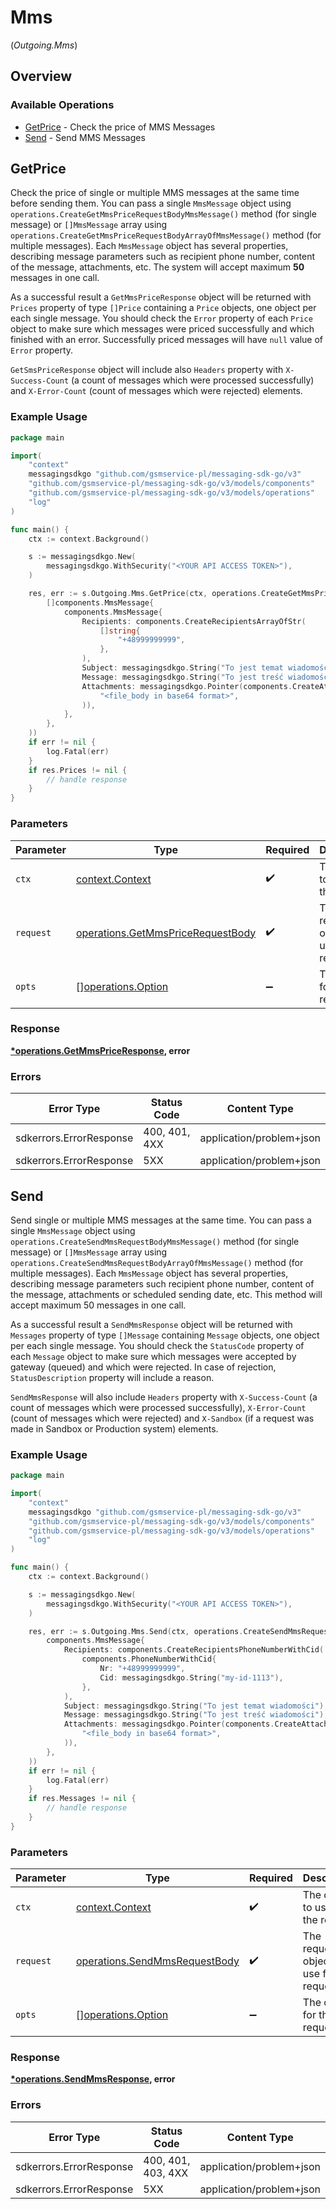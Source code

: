 # Mms
(*Outgoing.Mms*)

## Overview

### Available Operations

* [GetPrice](#getprice) - Check the price of MMS Messages
* [Send](#send) - Send MMS Messages

## GetPrice

Check the price of single or multiple MMS messages at the same time before sending them. You can pass a single `MmsMessage` object using `operations.CreateGetMmsPriceRequestBodyMmsMessage()` method (for single message) or `[]MmsMessage` array using `operations.CreateGetMmsPriceRequestBodyArrayOfMmsMessage()` method (for multiple messages). Each `MmsMessage` object has several properties, describing message parameters such as recipient phone number, content of the message, attachments, etc. 
The system will accept maximum **50** messages in one call.

As a successful result a `GetMmsPriceResponse` object will be returned with `Prices` property of type `[]Price` containing a `Price` objects, one object per each single message. You should check the `Error` property of each `Price` object to make sure which messages were priced successfully and which finished with an error. Successfully priced messages will have `null` value of `Error` property.

`GetSmsPriceResponse` object will include also `Headers` property with `X-Success-Count` (a count of messages which were processed successfully) and `X-Error-Count` (count of messages which were rejected) elements.

### Example Usage

```go
package main

import(
	"context"
	messagingsdkgo "github.com/gsmservice-pl/messaging-sdk-go/v3"
	"github.com/gsmservice-pl/messaging-sdk-go/v3/models/components"
	"github.com/gsmservice-pl/messaging-sdk-go/v3/models/operations"
	"log"
)

func main() {
    ctx := context.Background()

    s := messagingsdkgo.New(
        messagingsdkgo.WithSecurity("<YOUR API ACCESS TOKEN>"),
    )

    res, err := s.Outgoing.Mms.GetPrice(ctx, operations.CreateGetMmsPriceRequestBodyArrayOfMmsMessage(
        []components.MmsMessage{
            components.MmsMessage{
                Recipients: components.CreateRecipientsArrayOfStr(
                    []string{
                        "+48999999999",
                    },
                ),
                Subject: messagingsdkgo.String("To jest temat wiadomości"),
                Message: messagingsdkgo.String("To jest treść wiadomości"),
                Attachments: messagingsdkgo.Pointer(components.CreateAttachmentsStr(
                    "<file_body in base64 format>",
                )),
            },
        },
    ))
    if err != nil {
        log.Fatal(err)
    }
    if res.Prices != nil {
        // handle response
    }
}
```

### Parameters

| Parameter                                                                              | Type                                                                                   | Required                                                                               | Description                                                                            |
| -------------------------------------------------------------------------------------- | -------------------------------------------------------------------------------------- | -------------------------------------------------------------------------------------- | -------------------------------------------------------------------------------------- |
| `ctx`                                                                                  | [context.Context](https://pkg.go.dev/context#Context)                                  | :heavy_check_mark:                                                                     | The context to use for the request.                                                    |
| `request`                                                                              | [operations.GetMmsPriceRequestBody](../../models/operations/getmmspricerequestbody.md) | :heavy_check_mark:                                                                     | The request object to use for the request.                                             |
| `opts`                                                                                 | [][operations.Option](../../models/operations/option.md)                               | :heavy_minus_sign:                                                                     | The options for this request.                                                          |

### Response

**[*operations.GetMmsPriceResponse](../../models/operations/getmmspriceresponse.md), error**

### Errors

| Error Type               | Status Code              | Content Type             |
| ------------------------ | ------------------------ | ------------------------ |
| sdkerrors.ErrorResponse  | 400, 401, 4XX            | application/problem+json |
| sdkerrors.ErrorResponse  | 5XX                      | application/problem+json |

## Send

Send single or multiple MMS messages at the same time. You can pass a single `MmsMessage` object using `operations.CreateSendMmsRequestBodyMmsMessage()` method (for single message) or `[]MmsMessage` array using `operations.CreateSendMmsRequestBodyArrayOfMmsMessage()` method (for multiple messages). Each `MmsMessage` object has several properties, describing message parameters such recipient phone number, content of the message, attachments or scheduled sending date, etc. This method will accept maximum 50 messages in one call.

As a successful result a `SendMmsResponse` object will be returned with `Messages` property of type `[]Message` containing `Message` objects, one object per each single message. You should check the `StatusCode` property of each `Message` object to make sure which messages were accepted by gateway (queued) and which were rejected. In case of rejection, `StatusDescription` property will include a reason.

`SendMmsResponse` will also include `Headers` property with `X-Success-Count` (a count of messages which were processed successfully), `X-Error-Count` (count of messages which were rejected) and `X-Sandbox` (if a request was made in Sandbox or Production system) elements.

### Example Usage

```go
package main

import(
	"context"
	messagingsdkgo "github.com/gsmservice-pl/messaging-sdk-go/v3"
	"github.com/gsmservice-pl/messaging-sdk-go/v3/models/components"
	"github.com/gsmservice-pl/messaging-sdk-go/v3/models/operations"
	"log"
)

func main() {
    ctx := context.Background()

    s := messagingsdkgo.New(
        messagingsdkgo.WithSecurity("<YOUR API ACCESS TOKEN>"),
    )

    res, err := s.Outgoing.Mms.Send(ctx, operations.CreateSendMmsRequestBodyMmsMessage(
        components.MmsMessage{
            Recipients: components.CreateRecipientsPhoneNumberWithCid(
                components.PhoneNumberWithCid{
                    Nr: "+48999999999",
                    Cid: messagingsdkgo.String("my-id-1113"),
                },
            ),
            Subject: messagingsdkgo.String("To jest temat wiadomości"),
            Message: messagingsdkgo.String("To jest treść wiadomości"),
            Attachments: messagingsdkgo.Pointer(components.CreateAttachmentsStr(
                "<file_body in base64 format>",
            )),
        },
    ))
    if err != nil {
        log.Fatal(err)
    }
    if res.Messages != nil {
        // handle response
    }
}
```

### Parameters

| Parameter                                                                      | Type                                                                           | Required                                                                       | Description                                                                    |
| ------------------------------------------------------------------------------ | ------------------------------------------------------------------------------ | ------------------------------------------------------------------------------ | ------------------------------------------------------------------------------ |
| `ctx`                                                                          | [context.Context](https://pkg.go.dev/context#Context)                          | :heavy_check_mark:                                                             | The context to use for the request.                                            |
| `request`                                                                      | [operations.SendMmsRequestBody](../../models/operations/sendmmsrequestbody.md) | :heavy_check_mark:                                                             | The request object to use for the request.                                     |
| `opts`                                                                         | [][operations.Option](../../models/operations/option.md)                       | :heavy_minus_sign:                                                             | The options for this request.                                                  |

### Response

**[*operations.SendMmsResponse](../../models/operations/sendmmsresponse.md), error**

### Errors

| Error Type               | Status Code              | Content Type             |
| ------------------------ | ------------------------ | ------------------------ |
| sdkerrors.ErrorResponse  | 400, 401, 403, 4XX       | application/problem+json |
| sdkerrors.ErrorResponse  | 5XX                      | application/problem+json |
